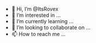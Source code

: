 - 👋 Hi, I’m @ItsRovex
- 👀 I’m interested in ...
- 🌱 I’m currently learning ...
- 💞️ I’m looking to collaborate on ...
- 📫 How to reach me ...

<!---
ItsRovex/ItsRovex is a ✨ special ✨ repository because its `README.md` (this file) appears on your GitHub profile.
You can click the Preview link to take a look at your changes.
--->
